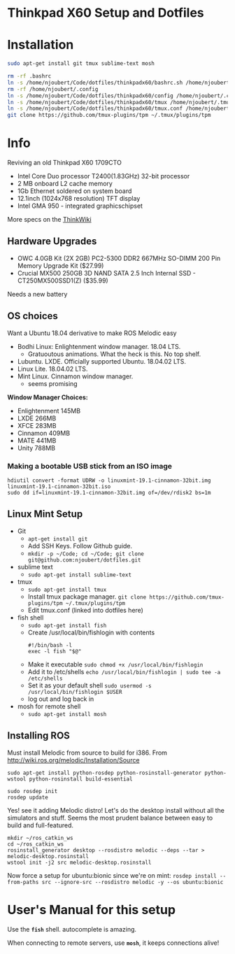 # Thinkpad X60 Setup and Dotfiles
 
# Installation

```bash
sudo apt-get install git tmux sublime-text mosh
```

```bash
rm -rf .bashrc
ln -s /home/njoubert/Code/dotfiles/thinkpadx60/bashrc.sh /home/njoubert/.bashrc
rm -rf /home/njoubert/.config
ln -s /home/njoubert/Code/dotfiles/thinkpadx60/config /home/njoubert/.config
ln -s /home/njoubert/Code/dotfiles/thinkpadx60/tmux /home/njoubert/.tmux
ln -s /home/njoubert/Code/dotfiles/thinkpadx60/tmux.conf /home/njoubert/.tmux.conf
git clone https://github.com/tmux-plugins/tpm ~/.tmux/plugins/tpm

```

# Info

Reviving an old Thinkpad X60 1709CTO

* Intel Core Duo processor T2400(1.83GHz) 32-bit processor
* 2 MB onboard L2 cache memory
* 1Gb Ethernet soldered on system board
* 12.1inch (1024x768 resolution) TFT display
* Intel GMA 950 - integrated graphicschipset

More specs on the [ThinkWiki](https://www.thinkwiki.org/wiki/Category:X60s)

## Hardware Upgrades

* OWC 4.0GB Kit (2X 2GB) PC2-5300 DDR2 667MHz SO-DIMM 200 Pin Memory Upgrade Kit ($27.99)
* Crucial MX500 250GB 3D NAND SATA 2.5 Inch Internal SSD - CT250MX500SSD1(Z) ($35.99)

Needs a new battery

## OS choices

Want a Ubuntu 18.04 derivative to make ROS Melodic easy

- Bodhi Linux: Enlightenment window manager. 18.04 LTS.
	- Gratuoutous animations. What the heck is this. No top shelf. 
- Lubuntu. LXDE. Officially supported Ubuntu. 18.04.02 LTS.
- Linux Lite. 18.04.02 LTS.
- Mint Linux. Cinnamon window manager. 
	- seems promising

**Window Manager Choices:**
- Enlightenment 145MB
- LXDE 266MB
- XFCE 283MB
- Cinnamon 409MB
- MATE 441MB
- Unity 788MB

### Making a bootable USB stick from an ISO image

```
hdiutil convert -format UDRW -o linuxmint-19.1-cinnamon-32bit.img linuxmint-19.1-cinnamon-32bit.iso
sudo dd if=linuxmint-19.1-cinnamon-32bit.img of=/dev/rdisk2 bs=1m
```

## Linux Mint Setup

* Git
	* `apt-get install git`
	* Add SSH Keys. Follow Github guide.
	* `mkdir -p ~/Code; cd ~/Code; git clone git@github.com:njoubert/dotfiles.git`
* sublime text
	* `sudo apt-get install sublime-text`
* tmux
	* `sudo apt-get install tmux`
	* Install tmux package manager. `git clone https://github.com/tmux-plugins/tpm ~/.tmux/plugins/tpm`
	* Edit tmux.conf (linked into dotfiles here)	
* fish shell
	* `sudo apt-get install fish`
	* Create /usr/local/bin/fishlogin with contents
		```
		#!/bin/bash -l
		exec -l fish "$@"
		```
	* Make it executable
		```sudo chmod +x /usr/local/bin/fishlogin```
	* Add it to /etc/shells
		```echo /usr/local/bin/fishlogin | sudo tee -a /etc/shells```
	* Set it as your default shell
		```sudo usermod -s /usr/local/bin/fishlogin $USER```
	* log out and log back in
* mosh for remote shell
	* `sudo apt-get install mosh`

## Installing ROS

Must install Melodic from source to build for i386.
From http://wiki.ros.org/melodic/Installation/Source

`sudo apt-get install python-rosdep python-rosinstall-generator python-wstool python-rosinstall build-essential`

```
sudo rosdep init
rosdep update
```
Yes! see it adding Melodic distro! Let's do the desktop install without all the simulators and stuff. Seems the most prudent balance between easy to build and full-featured.

```
mkdir ~/ros_catkin_ws
cd ~/ros_catkin_ws
rosinstall_generator desktop --rosdistro melodic --deps --tar > melodic-desktop.rosinstall
wstool init -j2 src melodic-desktop.rosinstall
```
Now force a setup for ubuntu:bionic since we're on mint:
`rosdep install --from-paths src --ignore-src --rosdistro melodic -y --os ubuntu:bionic`


# User's Manual for this setup

Use the **`fish`** shell. autocomplete is amazing.


When connecting to remote servers, use **`mosh`**, it keeps connections alive!



